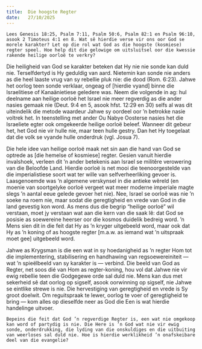 ```yaml
---
title:  Die hoogste Regter
date:   27/10/2025
---
```


`Lees Genesis 18:25, Psalm 7:11, Psalm 50:6, Psalm 82:1 en Psalm 96:10, asook 2 Timoteus 4:1 en 8. Wat sê hierdie verse vir ons oor God se morele karakter? Let op die rol wat God as die hoogste (kosmiese) regter speel. Hoe help dit die gelowige om uitsluitsel oor die kwessie rakende heilige oorloë te verkry?`

Die heiligheid van God se karakter beteken dat Hy nie nie sonde kan duld nie. Terselfdertyd is Hy geduldig van aard. Nietemin kan sonde nie anders as die heel laaste vrug van sy rebellie pluk nie: die dood (Rom. 6:23). Jahwe het oorlog teen sonde verklaar, ongeag of [hierdie vyand] binne die Israelitiese of Kanaänietiese geledere was. Neem die volgende in ag: hul deelname aan heilige oorloë het Israel nie meer regverdig as die ander nasies gemaak nie (Deut. 9:4 en 5, asook hfst. 12:29 en 30) selfs al was dit uiteindelik die metode waardeur Jahwe sy oordeel oor ’n betrokke nasie voltrek het. In teenstelling met ander Ou Nabye Oosterse nasies het die Israeliete egter ook omgekeerde heilige oorloë beleef. Wanneer dit gebeur het, het God nie vir hulle nie, maar teen hulle gestry. Dan het Hy toegelaat dat die volk se vyande hulle onderdruk (vgl. Josua 7).

Die hele idee van heilige oorloë maak net sin aan die hand van God se optrede as [die hemelse of kosmiese] regter. Gesien vanuit hierdie invalshoek, verleen dit ’n ander betekenis aan Israel se militêre verowering van die Beloofde Land. Hierdie oorloë is net mooi die teenoorgestelde van die imperialistiese soort wat ter wille van selfverheerliking gevoer is. Laasgenoemde was ’n algemene verskynsel in die antieke wêreld (en moenie van soortgelyke oorloë vergeet wat meer moderne imperiale magte slegs ’n aantal eeue gelede gevoer het nie). Nee, Israel se oorloë was nie ’n soeke na roem nie, maar sodat die geregtigheid en vrede van God in die land gevestig kon word. As mens dus die begrip “heilige oorloë” wil verstaan, moet jy verstaan wat aan die kern van die saak lê: dat God se posisie as soewereine heerser oor die kosmos duidelik bedreig word. ’n Mens sien dit in die feit dat Hy as ’n kryger uitgebeeld word, maar ook dat Hy as ’n koning of as hoogste regter [m.a.w. as iemand wat ’n uitspraak moet gee] uitgebeeld word.

Jahwe as Krygsman is die een wat in sy hoedanigheid as ’n regter Hom tot die implementering, stabilisering en handhawing van regsoewereiniteit — wat ’n spieëlbeeld van sy karakter is — verbind. Die beeld van God as Regter, net soos dié van Hom as regter-koning, hou vol dat Jahwe nie vir ewig rebellie teen die Godgegewe orde sal duld nie. Mens kan dus met sekerheid sê dat oorlog op sigself, asook oorwinning op sigself, nie Jahwe se eintlike strewe is nie. Die hervestiging van geregtigheid en vrede is Sy groot doelwit. Om reguitspraak te lewer, oorlog te voer of geregtigheid te bring — kom alles op dieselfde neer as God die Een is wat hierdie handelinge uitvoer.

`Bepeins die feit dat God ’n regverdige Regter is, een wat nie omgekoop kan word of partydig is nie. Die Here is ’n God wat nie vir ewig sonde, onderdrukking, die lyding van die onskuldiges en die uitbuiting van weerloses sal duld nie. Hoe is hierdie werklikheid ’n onafskeibare deel van die evangelie?`
